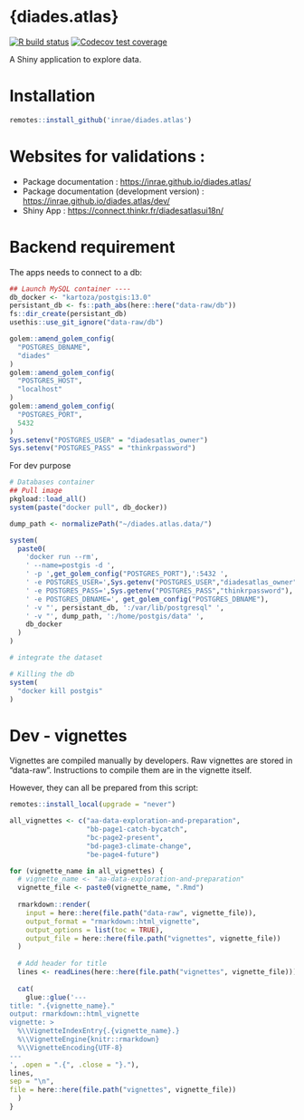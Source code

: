 
<!-- README.md is generated from README.Rmd. Please edit that file -->

# {diades.atlas}

<!-- badges: start -->

[![R build
status](https://github.com/inrae/diades.atlas/workflows/R-CMD-check-docker-renv/badge.svg)](https://github.com/inrae/diades.atlas/actions)
[![Codecov test
coverage](https://codecov.io/gh/inrae/diades.atlas/branch/main/graph/badge.svg)](https://codecov.io/gh/inrae/diades.atlas?branch=main)
<!-- badges: end -->

A Shiny application to explore data.

# Installation

``` r
remotes::install_github('inrae/diades.atlas')
```

# Websites for validations :

-   Package documentation : <https://inrae.github.io/diades.atlas/>
-   Package documentation (development version) :
    <https://inrae.github.io/diades.atlas/dev/>
-   Shiny App : <https://connect.thinkr.fr/diadesatlasui18n/>

# Backend requirement

The apps needs to connect to a db:

``` r
## Launch MySQL container ----
db_docker <- "kartoza/postgis:13.0"
persistant_db <- fs::path_abs(here::here("data-raw/db"))
fs::dir_create(persistant_db)
usethis::use_git_ignore("data-raw/db")

golem::amend_golem_config(
  "POSTGRES_DBNAME",
  "diades"
)
golem::amend_golem_config(
  "POSTGRES_HOST",
  "localhost"
)
golem::amend_golem_config(
  "POSTGRES_PORT",
  5432
)
Sys.setenv("POSTGRES_USER" = "diadesatlas_owner")
Sys.setenv("POSTGRES_PASS" = "thinkrpassword")
```

For dev purpose

``` r
# Databases container
## Pull image
pkgload::load_all()
system(paste("docker pull", db_docker))

dump_path <- normalizePath("~/diades.atlas.data/")

system(
  paste0(
    'docker run --rm',
    ' --name=postgis -d ',
    ' -p ',get_golem_config("POSTGRES_PORT"),':5432 ',
    ' -e POSTGRES_USER=',Sys.getenv("POSTGRES_USER","diadesatlas_owner"),
    ' -e POSTGRES_PASS=',Sys.getenv("POSTGRES_PASS","thinkrpassword"),
    ' -e POSTGRES_DBNAME=', get_golem_config("POSTGRES_DBNAME"),
    ' -v "', persistant_db, ':/var/lib/postgresql" ',
    ' -v "', dump_path, ':/home/postgis/data" ',
    db_docker
  )
)

# integrate the dataset 

# Killing the db
system(
  "docker kill postgis"
)
```

# Dev - vignettes

Vignettes are compiled manually by developers. Raw vignettes are stored
in “data-raw”. Instructions to compile them are in the vignette itself.

However, they can all be prepared from this script:

``` r
remotes::install_local(upgrade = "never")

all_vignettes <- c("aa-data-exploration-and-preparation",
                   "bb-page1-catch-bycatch",
                   "bc-page2-present",
                   "bd-page3-climate-change",
                   "be-page4-future")

for (vignette_name in all_vignettes) {
  # vignette_name <- "aa-data-exploration-and-preparation"
  vignette_file <- paste0(vignette_name, ".Rmd")
  
  rmarkdown::render(
    input = here::here(file.path("data-raw", vignette_file)),
    output_format = "rmarkdown::html_vignette",
    output_options = list(toc = TRUE),
    output_file = here::here(file.path("vignettes", vignette_file))
  )
  
  # Add header for title
  lines <- readLines(here::here(file.path("vignettes", vignette_file)))
  
  cat(
    glue::glue('---
title: ".{vignette_name}."
output: rmarkdown::html_vignette
vignette: >
  %\\VignetteIndexEntry{.{vignette_name}.}
  %\\VignetteEngine{knitr::rmarkdown}
  %\\VignetteEncoding{UTF-8}
---
', .open = ".{", .close = "}."),
lines,
sep = "\n", 
file = here::here(file.path("vignettes", vignette_file))
  )
}
```
